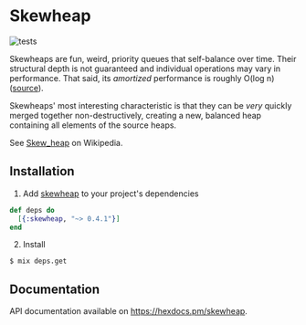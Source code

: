 # Skewheap

![tests](https://github.com/sysread/elixer-skewheap/workflows/Elixir%20CI/badge.svg)

Skewheaps are fun, weird, priority queues that self-balance over time. Their
structural depth is not guaranteed and individual operations may vary in
performance. That said, its _amortized_ performance is roughly O(log n)
([source](https://en.wikipedia.org/wiki/Skew_heap)).

Skewheaps' most interesting characteristic is that they can be _very_ quickly
merged together non-destructively, creating a new, balanced heap containing all
elements of the source heaps.

See [Skew_heap](https://en.wikipedia.org/wiki/Skew_heap) on Wikipedia.

## Installation

1. Add [skewheap](https://hex.pm/packages/skewheap) to your project's dependencies
```elixir
def deps do
  [{:skewheap, "~> 0.4.1"}]
end
```
2. Install
```
$ mix deps.get
```

## Documentation

API documentation available on <https://hexdocs.pm/skewheap>.
